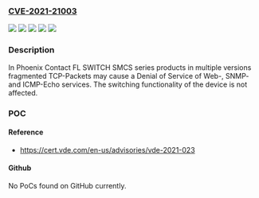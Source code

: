 ### [CVE-2021-21003](https://cve.mitre.org/cgi-bin/cvename.cgi?name=CVE-2021-21003)
![](https://img.shields.io/static/v1?label=Product&message=FL%20NAT&color=blue)
![](https://img.shields.io/static/v1?label=Product&message=FL%20SWITCH&color=blue)
![](https://img.shields.io/static/v1?label=Version&message=SMCS%2016TX%20(2700996)%3C%3D%204.70%20&color=brighgreen)
![](https://img.shields.io/static/v1?label=Version&message=SMN%208TX%20(2989365)%3C%3D%204.63%20&color=brighgreen)
![](https://img.shields.io/static/v1?label=Vulnerability&message=CWE-404%20Improper%20Resource%20Shutdown%20or%20Release&color=brighgreen)

### Description

In Phoenix Contact FL SWITCH SMCS series products in multiple versions fragmented TCP-Packets may cause a Denial of Service of Web-, SNMP- and ICMP-Echo services. The switching functionality of the device is not affected.

### POC

#### Reference
- https://cert.vde.com/en-us/advisories/vde-2021-023

#### Github
No PoCs found on GitHub currently.


